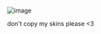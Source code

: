 ![image](https://github.com/user-attachments/assets/4d40672d-2fd0-4bb0-94db-4c3789c83417) 

don't copy my skins please <3

<!--
**fourhundredroses/fourhundredroses** is a ✨ _special_ ✨ repository because its `README.md` (this file) appears on your GitHub profile.

Here are some ideas to get you started:

- 🔭 I’m currently working on ...
- 🌱 I’m currently learning ...
- 👯 I’m looking to collaborate on ...
- 🤔 I’m looking for help with ...
- 💬 Ask me about ...
- 📫 How to reach me: ...
- 😄 Pronouns: ...
- ⚡ Fun fact: ...
-->
